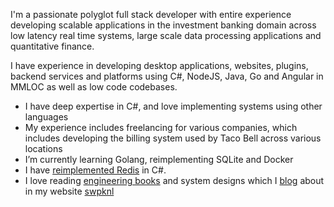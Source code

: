 I'm a passionate polyglot full stack developer with entire experience developing scalable applications in the investment banking domain across low latency real time systems,
large scale data processing applications and quantitative finance. 

I have experience in developing desktop applications, websites, plugins, backend services and platforms using C#, NodeJS, Java, Go and Angular in MMLOC as well as low code codebases.

- I have deep expertise in C#, and love implementing systems using other languages
- My experience includes freelancing for various companies, which includes developing the billing system used by Taco Bell across various locations
- I’m currently learning Golang, reimplementing SQLite and Docker
- I have [reimplemented Redis](https://github.com/swpknl/redis-reimplementation) in C#.
- I love reading [engineering books](https://swpknl.com/bookshelf) and system designs which I [blog](https://swpknl.com/blog) about in my website [swpknl](https://swpknl.com)
